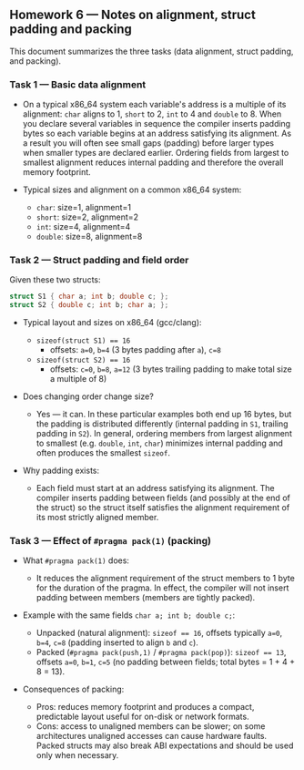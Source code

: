 ## Homework 6 — Notes on alignment, struct padding and packing

This document summarizes the three tasks (data alignment, struct padding, and packing).

### Task 1 — Basic data alignment

- On a typical x86_64 system each variable's address is a multiple of its alignment: `char` aligns to 1, `short` to 2, `int` to 4 and `double` to 8. When you declare several variables in sequence the compiler inserts padding bytes so each variable begins at an address satisfying its alignment. As a result you will often see small gaps (padding) before larger types when smaller types are declared earlier. Ordering fields from largest to smallest alignment reduces internal padding and therefore the overall memory footprint.

- Typical sizes and alignment on a common x86_64 system:
  - `char`: size=1, alignment=1
  - `short`: size=2, alignment=2
  - `int`: size=4, alignment=4
  - `double`: size=8, alignment=8

### Task 2 — Struct padding and field order

Given these two structs:

```c
struct S1 { char a; int b; double c; };
struct S2 { double c; int b; char a; };
```

- Typical layout and sizes on x86_64 (gcc/clang):
  - `sizeof(struct S1) == 16`
    - offsets: `a=0`, `b=4` (3 bytes padding after `a`), `c=8`
  - `sizeof(struct S2) == 16`
    - offsets: `c=0`, `b=8`, `a=12` (3 bytes trailing padding to make total size a multiple of 8)

- Does changing order change size?
  - Yes — it can. In these particular examples both end up 16 bytes, but the padding is distributed differently (internal padding in `S1`, trailing padding in `S2`). In general, ordering members from largest alignment to smallest (e.g. `double`, `int`, `char`) minimizes internal padding and often produces the smallest `sizeof`.

- Why padding exists:
  - Each field must start at an address satisfying its alignment. The compiler inserts padding between fields (and possibly at the end of the struct) so the struct itself satisfies the alignment requirement of its most strictly aligned member.

### Task 3 — Effect of `#pragma pack(1)` (packing)

- What `#pragma pack(1)` does:
  - It reduces the alignment requirement of the struct members to 1 byte for the duration of the pragma. In effect, the compiler will not insert padding between members (members are tightly packed).

- Example with the same fields `char a; int b; double c;`:
  - Unpacked (natural alignment): `sizeof == 16`, offsets typically `a=0`, `b=4`, `c=8` (padding inserted to align `b` and `c`).
  - Packed (`#pragma pack(push,1)` / `#pragma pack(pop)`): `sizeof == 13`, offsets `a=0`, `b=1`, `c=5` (no padding between fields; total bytes = 1 + 4 + 8 = 13).

- Consequences of packing:
  - Pros: reduces memory footprint and produces a compact, predictable layout useful for on-disk or network formats.
  - Cons: access to unaligned members can be slower; on some architectures unaligned accesses can cause hardware faults. Packed structs may also break ABI expectations and should be used only when necessary.



